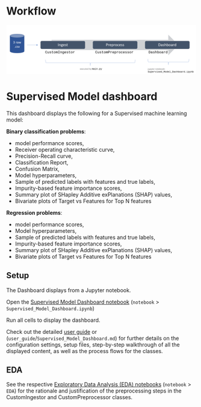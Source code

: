 # Workflow

![](user_guide/_static/sup_dashbrd/notebook_workflow.png)



# Supervised Model dashboard



This dashboard displays the following for a Supervised machine learning model:



**Binary classification problems**: 

- model performance scores, 
- Receiver operating characteristic curve,
- Precision-Recall curve,   
- Classification Report, 
- Confusion Matrix, 
- Model hyperparameters, 
- Sample of predicted labels with features and true labels,
- Impurity-based feature importance scores,
- Summary plot of SHapley Additive exPlanations (SHAP) values,
- Bivariate plots of Target vs Features for Top N features



**Regression problems**:

- model performance scores,
- Model hyperparameters, 
- Sample of predicted labels with features and true labels,
- Impurity-based feature importance scores,
- Summary plot of SHapley Additive exPlanations (SHAP) values,
- Bivariate plots of Target vs Features for Top N features



## Setup



The Dashboard displays from a Jupyter notebook. 

Open the [Supervised Model Dashboard notebook](notebook/Supervised_Model_Dashboard.ipynb) (`notebook` > `Supervised_Model_Dashboard.ipynb`)

Run all cells to display the dashboard. 



Check out the detailed [user guide](http://htmlpreview.github.io/?https://github.com/py3lee/projects/blob/main/supervised_ml_dashboard/user_guide/Supervised%20Model%20Dashboard.html) or (`user_guide`/`Supervised_Model_Dashboard.md`) for further details on the configuration settings, setup files, step-by-step walkthrough of all the displayed content, as well as the process flows for the classes. 

## EDA 

See the respective [Exploratory Data Analysis (EDA) notebooks](notebook/EDA) (`notebook` > `EDA`) for the rationale and justification of the preprocessing steps in the CustomIngestor and CustomPreprocessor classes.   